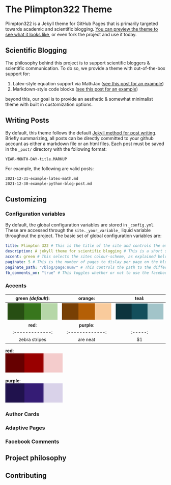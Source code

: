 # The Plimpton322 Theme
Plimpton322 is a Jekyll theme for GitHub Pages that is primarily targeted towards academic and scientific blogging. [You can preview the theme to see what it looks like](https://adrian-dalessandro.github.io/Plimpton322/ "Preview Plimpton322"), or even fork the project and use it today.

## Scientific Blogging
The philosophy behind this project is to support scientific bloggers & scientific communication. To do so, we provide a theme with out-of-the-box support for:
1. Latex-style equation support via MathJax ([see this post for an example](https://adrian-dalessandro.github.io/Plimpton322/2021/12/31/example-latex-math.html))
2. Markdown-style code blocks ([see this post for an example](https://adrian-dalessandro.github.io/Plimpton322/2021/12/30/example-python-blog-post.html))

beyond this, our goal is to provide an aesthetic & somewhat minimalist theme with built in customization options.

## Writing Posts
By default, this theme follows the default [Jekyll method for post writing](https://jekyllrb.com/docs/posts/). Briefly summarizing, all posts can be directly committed to your github account as either a markdown file or an html files. Each post must be saved in the `_post/` directory with the following format:
```
YEAR-MONTH-DAY-title.MARKUP
```

For example, the following are valid posts:

```
2021-12-31-example-latex-math.md
2021-12-30-example-python-blog-post.md
```

## Customizing
### Configuration variables
By default, the global configuration variables are stored in `_config.yml`. These are accessed through the `site._your_variable_` liquid variable throughout the project. The basic set of global configuration variables are:

```yaml
title: Plimpton 322 # This is the title of the site and controls the emphasized text in the site header
description: A jekyll theme for scientific blogging # This is a short site description that follows the title text
accent: green # This selects the sites colour-scheme, as explained below
paginate: 5 # This is the number of pages to dislay per page on the blog list page
paginate_path: "/blog/page:num/" # This controls the path to the different pages of the blog post
fb_comments_on: "true" # This toggles whether or not to use the facebook comments plugin
```

### Accents
| __green__ _(default)_: | __orange__: | __teal__: |
| :-------------: |:-------------:| :-----:|
| ![Green Accents](./assets/images/green_accent.png) | ![Orange Accents](./assets/images/orange_accent.png) | ![Teal Accents](./assets/images/teal_accent.png) |
| __red__:   | __purple__:  |   |
| :-------------: |:-------------:| :-----:|
| zebra stripes | are neat      |    $1 |


__red__:  
![Red Accents](./assets/images/red_accent.png)

__purple__:  
![Purple Accents](./assets/images/purple_accent.png)
### Author Cards
### Adaptive Pages
### Facebook Comments

## Project philosophy

## Contributing
